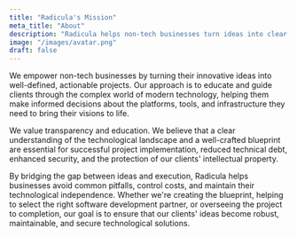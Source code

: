 ```yaml
---
title: "Radicula's Mission"
meta_title: "About"
description: "Radicula helps non-tech businesses turn ideas into clear, executable projects. Our expertise ensures you understand the necessary technology, saving you time and money. We guide you from concept to reality."
image: "/images/avatar.png"
draft: false
---
```


We empower non-tech businesses by turning their innovative ideas into well-defined, actionable projects. Our approach is to educate and guide clients through the complex world of modern technology, helping them make informed decisions about the platforms, tools, and infrastructure they need to bring their visions to life.

We value transparency and education. We believe that a clear understanding of the technological landscape and a well-crafted blueprint are essential for successful project implementation, reduced technical debt, enhanced security, and the protection of our clients' intellectual property.

By bridging the gap between ideas and execution, Radicula helps businesses avoid common pitfalls, control costs, and maintain their technological independence. Whether we're creating the blueprint, helping to select the right software development partner, or overseeing the project to completion, our goal is to ensure that our clients' ideas become robust, maintainable, and secure technological solutions.